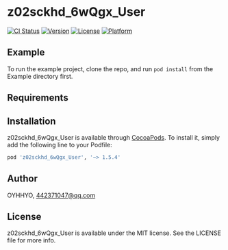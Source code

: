 # z02sckhd_6wQgx_User

[![CI Status](https://img.shields.io/travis/OYHHYO/z02sckhd_6wQgx_User.svg?style=flat)](https://travis-ci.org/OYHHYO/z02sckhd_6wQgx_User)
[![Version](https://img.shields.io/cocoapods/v/z02sckhd_6wQgx_User.svg?style=flat)](https://cocoapods.org/pods/z02sckhd_6wQgx_User)
[![License](https://img.shields.io/cocoapods/l/z02sckhd_6wQgx_User.svg?style=flat)](https://cocoapods.org/pods/z02sckhd_6wQgx_User)
[![Platform](https://img.shields.io/cocoapods/p/z02sckhd_6wQgx_User.svg?style=flat)](https://cocoapods.org/pods/z02sckhd_6wQgx_User)

## Example

To run the example project, clone the repo, and run `pod install` from the Example directory first.

## Requirements

## Installation

z02sckhd_6wQgx_User is available through [CocoaPods](https://cocoapods.org). To install
it, simply add the following line to your Podfile:

```ruby
pod 'z02sckhd_6wQgx_User', '~> 1.5.4'
```

## Author

OYHHYO, 442371047@qq.com

## License

z02sckhd_6wQgx_User is available under the MIT license. See the LICENSE file for more info.
